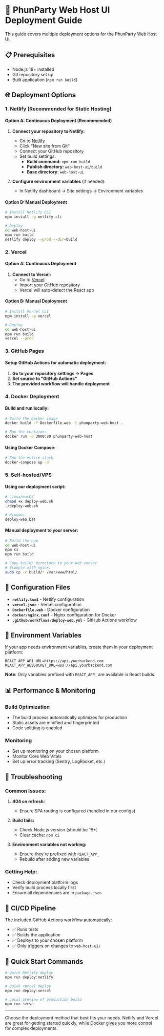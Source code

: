 # 🚀 PhunParty Web Host UI Deployment Guide

This guide covers multiple deployment options for the PhunParty Web Host UI.

## 📋 Prerequisites

- Node.js 18+ installed
- Git repository set up
- Built application (`npm run build`)

## 🌐 Deployment Options

### 1. Netlify (Recommended for Static Hosting)

#### Option A: Continuous Deployment (Recommended)
1. **Connect your repository to Netlify:**
   - Go to [Netlify](https://netlify.com)
   - Click "New site from Git"
   - Connect your GitHub repository
   - Set build settings:
     - **Build command:** `npm run build`
     - **Publish directory:** `web-host-ui/build`
     - **Base directory:** `web-host-ui`

2. **Configure environment variables** (if needed):
   - In Netlify dashboard → Site settings → Environment variables

#### Option B: Manual Deployment
```bash
# Install Netlify CLI
npm install -g netlify-cli

# Deploy
cd web-host-ui
npm run build
netlify deploy --prod --dir=build
```

### 2. Vercel

#### Option A: Continuous Deployment
1. **Connect to Vercel:**
   - Go to [Vercel](https://vercel.com)
   - Import your GitHub repository
   - Vercel will auto-detect the React app

#### Option B: Manual Deployment
```bash
# Install Vercel CLI
npm install -g vercel

# Deploy
cd web-host-ui
npm run build
vercel --prod
```

### 3. GitHub Pages

#### Setup GitHub Actions for automatic deployment:
1. **Go to your repository settings → Pages**
2. **Set source to "GitHub Actions"**
3. **The provided workflow will handle deployment**

### 4. Docker Deployment

#### Build and run locally:
```bash
# Build the Docker image
docker build -f Dockerfile.web -t phunparty-web-host .

# Run the container
docker run -p 3000:80 phunparty-web-host
```

#### Using Docker Compose:
```bash
# Run the entire stack
docker-compose up -d
```

### 5. Self-hosted/VPS

#### Using our deployment script:
```bash
# Linux/macOS
chmod +x deploy-web.sh
./deploy-web.sh

# Windows
deploy-web.bat
```

#### Manual deployment to your server:
```bash
# Build the app
cd web-host-ui
npm ci
npm run build

# Copy build/ directory to your web server
# Example with nginx:
sudo cp -r build/* /var/www/html/
```

## 🔧 Configuration Files

- **`netlify.toml`** - Netlify configuration
- **`vercel.json`** - Vercel configuration  
- **`Dockerfile.web`** - Docker configuration
- **`docker/nginx.conf`** - Nginx configuration for Docker
- **`.github/workflows/deploy-web.yml`** - GitHub Actions workflow

## 🔐 Environment Variables

If your app needs environment variables, create them in your deployment platform:

```env
REACT_APP_API_URL=https://api.yourbackend.com
REACT_APP_WEBSOCKET_URL=wss://api.yourbackend.com
```

**Note:** Only variables prefixed with `REACT_APP_` are available in React builds.

## 📊 Performance & Monitoring

### Build Optimization
- The build process automatically optimizes for production
- Static assets are minified and fingerprinted
- Code splitting is enabled

### Monitoring
- Set up monitoring on your chosen platform
- Monitor Core Web Vitals
- Set up error tracking (Sentry, LogRocket, etc.)

## 🚨 Troubleshooting

### Common Issues:

1. **404 on refresh:** 
   - Ensure SPA routing is configured (handled in our configs)

2. **Build fails:**
   - Check Node.js version (should be 18+)
   - Clear cache: `npm ci`

3. **Environment variables not working:**
   - Ensure they're prefixed with `REACT_APP_`
   - Rebuild after adding new variables

### Getting Help:
- Check deployment platform logs
- Verify build process locally first
- Ensure all dependencies are in `package.json`

## 🔄 CI/CD Pipeline

The included GitHub Actions workflow automatically:
- ✅ Runs tests
- ✅ Builds the application  
- ✅ Deploys to your chosen platform
- ✅ Only triggers on changes to `web-host-ui/`

## 🎯 Quick Start Commands

```bash
# Quick Netlify deploy
npm run deploy:netlify

# Quick Vercel deploy  
npm run deploy:vercel

# Local preview of production build
npm run serve
```

---

Choose the deployment method that best fits your needs. Netlify and Vercel are great for getting started quickly, while Docker gives you more control for complex deployments.
